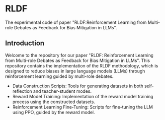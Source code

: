 # RLDF

The experimental code of paper "RLDF:Reinforcement Learning from Multi-role Debates as Feedback for Bias Mitigation in LLMs".

## Introduction

Welcome to the repository for our paper "RLDF: Reinforcement Learning from Multi-role Debates as Feedback for Bias Mitigation in LLMs". This repository contains the implementation of the RLDF methodology, which is designed to reduce biases in large language models (LLMs) through reinforcement learning guided by multi-role debates.

+ Data Construction Scripts: Tools for generating datasets in both self-reflection and teacher-student modes.
+ Reward Model Training: Implementation of the reward model training process using the constructed datasets.
+ Reinforcement Learning Fine-Tuning: Scripts for fine-tuning the LLM using PPO, guided by the reward model.
  
